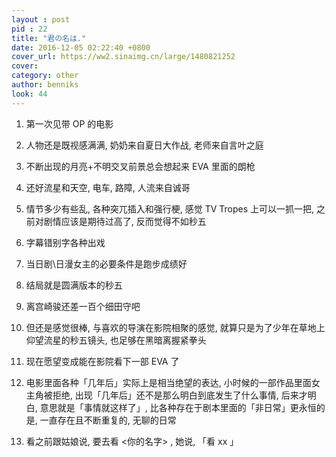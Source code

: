 ```yaml
---
layout : post
pid : 22
title: "君の名は."
date: 2016-12-05 02:22:40 +0800
cover_url: https://ww2.sinaimg.cn/large/1480821252
cover: 
category: other
author: benniks
look: 44
---
```

1. 第一次见带 OP 的电影

2. 人物还是既视感满满, 奶奶来自夏日大作战, 老师来自言叶之庭

3. 不断出现的月亮+不明交叉前景总会想起来 EVA 里面的朗枪

4. 还好流星和天空, 电车, 路障, 人流来自诚哥

5. 情节多少有些乱, 各种突兀插入和强行梗, 感觉 TV Tropes 上可以一抓一把, 之前对剧情应该是期待过高了, 反而觉得不如秒五

6. 字幕错别字各种出戏

7. 当日剧\日漫女主的必要条件是跑步成绩好

8. 结局就是圆满版本的秒五

9. 离宫崎骏还差一百个细田守吧

10. 但还是感觉很棒, 与喜欢的导演在影院相聚的感觉, 就算只是为了少年在草地上仰望流星的秒五镜头, 也足够在黑暗离握紧拳头

11. 现在愿望变成能在影院看下一部 EVA 了

12. 电影里面各种「几年后」实际上是相当绝望的表达, 小时候的一部作品里面女主角被拒绝, 出现「几年后」还不是那么明白到底发生了什么事情, 后来才明白, 意思就是「事情就这样了」, 比各种存在于剧本里面的「非日常」更永恒的是, 一直存在且不断重复的, 无聊的日常 

13. 看之前跟姑娘说, 要去看 <你的名字> , 她说, 「看 xx 」
